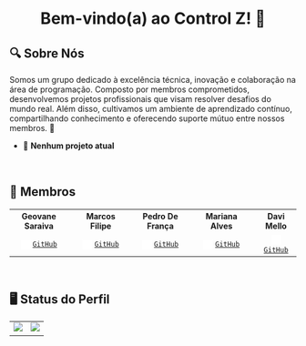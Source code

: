 <a>
    <h1 align="center">
        Bem-vindo(a) ao Control Z! 🚀
    </h1>
</a>

## 🔍 Sobre Nós
Somos um grupo dedicado à excelência técnica, inovação e colaboração na área de programação. Composto por membros
comprometidos, desenvolvemos projetos profissionais que visam resolver desafios do mundo real. Além disso, cultivamos um
ambiente de aprendizado contínuo, compartilhando conhecimento e oferecendo suporte mútuo entre nossos membros. 🤝

- 🛑 **Nenhum projeto atual**

&nbsp;
## 👥 Membros
<table align="center">
    <tr>
        <th colspan="2">Geovane Saraiva</th>
        <th></th>
        <th colspan="2">Marcos Filipe</th>
        <th></th>
        <th colspan="2">Pedro De França</th>
        <th></th>
        <th colspan="2">Mariana Alves</th>
        <th></th>
        <th colspan="2">Davi Mello</th>
    </tr>
    <tr>
        <td align="center" colspan="2" >
            <img align="center" src="github-mark-white.svg" width="17" height="17" />
            <code><a href="https://github.com/0LostConnection">GitHub</a></code>
        </td>
        <td></td>
        <td align="center" colspan="2">
            <img align="center" src="github-mark-white.svg" width="17" height="17" />
            <code><a href="https://github.com/Kanelaaa">GitHub</a></code>
        </td>
        <td></td>
        <td align="center" colspan="2">
            <img align="center" src="github-mark-white.svg" width="17" height="17" />
            <code><a href="https://github.com/ControlZ-DevTeam">GitHub</a></code>
        </td>
        <td></td>
        <td align="center" colspan="2">
            <img align="center" src="github-mark-white.svg" width="17" height="17" />
            <code><a href="https://github.com/ControlZ-DevTeam">GitHub</a></code>
        </td>
        <td></td>
        <td align="center" colspan="2">
            <img align="center" src="github-mark-white.svg" width="17" height="17" />
            <code><a href="https://github.com/ControlZ-DevTeam">GitHub</a></code>
        </td>
</table>

&nbsp;
## 🖥 Status do Perfil

<table align="center">
    <tr>
        <td>
            <img
                src="https://github-readme-stats.vercel.app/api?username=ControlZ-DevTeam&show_icons=true&theme=solarized-light&bg_color=fdf6e3&title_color=773c39&text_color=f3961e" />
        </td>
        <td>
            <img
                src="https://github-readme-stats.vercel.app/api/top-langs/?username=ControlZ-DevTeam&layout=compact&theme=solarized-light&bg_color=fdf6e3&title_color=773c39&text_color=f3961e" />
        </td>
    </tr>
</table>